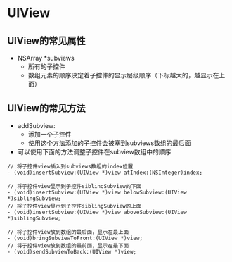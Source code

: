 # UIView


## UIView的常见属性
- NSArray *subviews
    - 所有的子控件
    - 数组元素的顺序决定着子控件的显示层级顺序（下标越大的，越显示在上面）

## UIView的常见方法
- addSubview:
    - 添加一个子控件
    - 使用这个方法添加的子控件会被塞到subviews数组的最后面
- 可以使用下面的方法调整子控件在subview数组中的顺序

```objc
// 将子控件view插入到subviews数组的index位置
- (void)insertSubview:(UIView *)view atIndex:(NSInteger)index;

// 将子控件view显示到子控件siblingSubview的下面
- (void)insertSubview:(UIView *)view belowSubview:(UIView *)siblingSubview;
// 将子控件view显示到子控件siblingSubview的上面
- (void)insertSubview:(UIView *)view aboveSubview:(UIView *)siblingSubview;

// 将子控件view放到数组的最后面，显示在最上面
- (void)bringSubviewToFront:(UIView *)view;
// 将子控件view放到数组的最前面，显示在最下面
- (void)sendSubviewToBack:(UIView *)view;